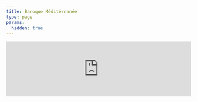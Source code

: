 ```yaml
---
title: Baroque Méditérranée
type: page
params:
  hidden: true
---
```


<iframe id="iframe_assoconnect" src="https://ac.musik-europa-breizh.fr/collect/description/545538-q-baroque-mediterranee-locmiquelic?iframe=1" allow="payment" width="100%" style="overflow: hidden; border: 0; max-height: none;" scrolling="no" onload="window.location.href='#iframe_assoconnect'"></iframe><script>window.addEventListener("message", function(event) {if(event.data.action === "iframe.height" && (event.origin === "https://ac.musik-europa-breizh.fr" || event.origin === "https://pay.assoconnect.com")){document.getElementById("iframe_assoconnect").height = event.data.height;}});</script><style>#iframe_assoconnect{border: 0}</style>
